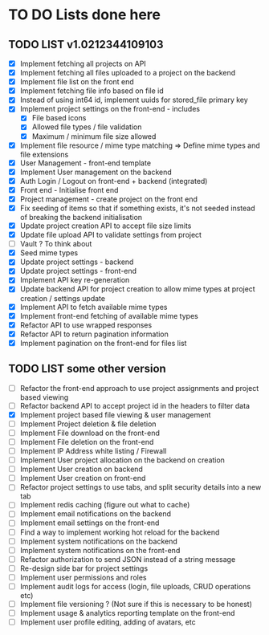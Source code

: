 # TO DO Lists done here

## TODO LIST v1.0212344109103

- [x] Implement fetching all projects on API
- [x] Implement fetching all files uploaded to a project on the backend
- [x] Implement file list on the front end
- [x] Implement fetching file info based on file id
- [x] Instead of using int64 id, implement uuids for stored_file primary key
- [x] Implement project settings on the front-end - includes
  - [x] File based icons
  - [x] Allowed file types / file validation
  - [x] Maximum / minimum file size allowed
- [x] Implement file resource / mime type matching => Define mime types and file extensions
- [x] User Management - front-end template
- [x] Implement User management on the backend
- [x] Auth Login / Logout on front-end + backend (integrated)
- [x] Front end - Initialise front end
- [x] Project management - create project on the front end
- [x] Fix seeding of items so that if something exists, it's not seeded instead of breaking the backend initialisation
- [x] Update project creation API to accept file size limits
- [x] Update file upload API to validate settings from project
- [ ] Vault ? To think about
- [x] Seed mime types
- [x] Update project settings - backend
- [x] Update project settings - front-end
- [x] Implement API key re-generation
- [x] Update backend API for project creation to allow mime types at project creation / settings update
- [x] Implement API to fetch available mime types
- [x] Implement front-end fetching of available mime types
- [x] Refactor API to use wrapped responses
- [x] Refactor API to return pagination information
- [x] Implement pagination on the front-end for files list

## TODO LIST some other version

- [ ] Refactor the front-end approach to use project assignments and project based viewing
- [ ] Refactor backend API to accept project id in the headers to filter data
- [x] Implement project based file viewing & user management
- [ ] Implement Project deletion & file deletion
- [ ] Implement File download on the front-end
- [ ] Implement File deletion on the front-end
- [ ] Implement IP Address white listing / Firewall
- [ ] Implement User project allocation on the backend on creation
- [ ] Implement User creation on backend
- [ ] Implement User creation on front-end
- [ ] Refactor project settings to use tabs, and split security details into a new tab
- [ ] Implement redis caching (figure out what to cache)
- [ ] Implement email notifications on the backend
- [ ] Implement email settings on the front-end
- [ ] Find a way to implement working hot reload for the backend
- [ ] Implement system notifications on the backend
- [ ] Implement system notifications on the front-end
- [ ] Refactor authorization to send JSON instead of a string message
- [ ] Re-design side bar for project settings
- [ ] Implement user permissions and roles
- [ ] Implement audit logs for access (login, file uploads, CRUD operations etc)
- [ ] Implement file versioning ? (Not sure if this is necessary to be honest)
- [ ] Implement usage & analytics reporting template on the front-end
- [ ] Implement user profile editing, adding of avatars, etc
